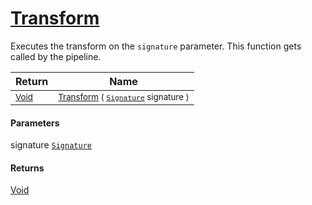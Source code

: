 # [Transform](./ITransformation-100663463.md)

Executes the transform on the `signature` parameter.  This function gets called by the pipeline.

| Return | Name | 
| --- | --- | 
| <sub>[Void](https://docs.microsoft.com/en-us/dotnet/api/System.Void)</sub>| <sub>[Transform](./ITransformation-100663463.md) ( [`Signature`](./../Signature.md) signature )</sub>| <br>


#### Parameters
 signature  [`Signature`](./../Signature.md)
#### Returns
[Void](https://docs.microsoft.com/en-us/dotnet/api/System.Void)